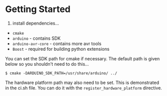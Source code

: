 # Getting Started

1. install dependencies...
* `cmake`
* `arduino` - contains SDK
* `arduino-avr-core` - contains more avr tools
* `Boost` - required for building python extensions

You can set the SDK path for cmake if necessary. The default path is given below so you shouldn't need to do this...
```console
$ cmake -DARDUINO_SDK_PATH=/usr/share/arduino/ ../
```
The hardware platform path may also need to be set. This is demonstrated in the ci.sh file. You can do it with the `register_hardware_platform` directive.